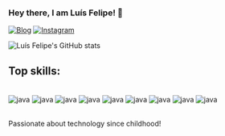 ### Hey there, I am Luís Felipe! 👋
[![Blog](https://img.shields.io/website?label=portfolio&style=for-the-badge&url=https://portfoliolf.vercel.app/)](portfoliolf.vercel.app/)
[![Instagram](https://img.shields.io/badge/Instagram-E4405F?style=for-the-badge&logo=instagram&logoColor=white)](https://instagram.com/luisfelipegxo)

![Luís Felipe's GitHub stats](https://github-readme-stats.vercel.app/api?username=luisfelipegxo&show_icons=true&theme=radical)

## Top skills:
<div style="display: inline_block"><br/>
<img align="center" alt="java" src="https://img.shields.io/badge/Java-ED8B00?style=for-the-badge&logo=openjdk&logoColor=white">
  <img align="center" alt="java" src="https://img.shields.io/badge/C%2B%2B-00599C?style=for-the-badge&logo=c%2B%2B&logoColor=white">
  <img align="center" alt="java" src="https://img.shields.io/badge/Bootstrap-563D7C?style=for-the-badge&logo=bootstrap&logoColor=white">
  <img align="center" alt="java" src="https://img.shields.io/badge/Spring-6DB33F?style=for-the-badge&logo=spring&logoColor=white">
  <img align="center" alt="java" src="https://img.shields.io/badge/JavaScript-F7DF1E?style=for-the-badge&logo=javascript&logoColor=black">
  <img align="center" alt="java" src="https://img.shields.io/badge/Node.js-43853D?style=for-the-badge&logo=node.js&logoColor=white">
  <img align="center" alt="java" src="https://img.shields.io/badge/TypeScript-007ACC?style=for-the-badge&logo=typescript&logoColor=white">
  <img align="center" alt="java" src="https://img.shields.io/badge/React-20232A?style=for-the-badge&logo=react&logoColor=61DAFB">
<img align="center" alt="java" src="https://img.shields.io/badge/MySQL-00000F?style=for-the-badge&logo=mysql&logoColor=white">  
</div><br/>

Passionate about technology since childhood!
  


<!--
**luisFelipeGXO/luisfelipeGXO** is a ✨ _special_ ✨ repository because its `README.md` (this file) appears on your GitHub profile.

Here are some ideas to get you started:

- 🔭 I’m currently working on ...
- 🌱 I’m currently learning ...
- 👯 I’m looking to collaborate on ...
- 🤔 I’m looking for help with ...
- 💬 Ask me about ...
- 📫 How to reach me: ...
- 😄 Pronouns: ...
- ⚡ Fun fact: ...
-->
